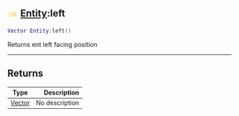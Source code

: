 ## <img src="../../.gitbook/assets/shared.png" width="24" height=24 /> [Entity](https://iaswiki.rawr.dev/readme/entity):left

```lua
Vector Entity:left()
```

Returns ent left facing position

------
## Returns

| Type   | Description |
| ------ | ----------: |
| [Vector](https://iaswiki.rawr.dev/readme/vector) | No description |

